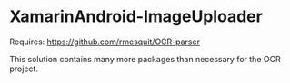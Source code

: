 # XamarinAndroid-ImageUploader
Requires: https://github.com/rmesquit/OCR-parser
<p>This solution contains many more packages than necessary for the OCR project.</p>
